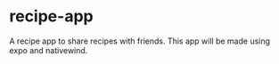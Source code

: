 # recipe-app
A recipe app to share recipes with friends. This app will be made using expo and nativewind. 
